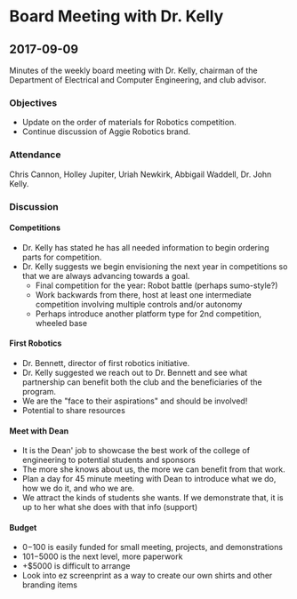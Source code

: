 # Board Meeting with Dr. Kelly
## 2017-09-09

Minutes of the weekly board meeting with Dr. Kelly, chairman of the Department of Electrical and Computer Engineering, and club advisor.

### Objectives
* Update on the order of materials for Robotics competition.
* Continue discussion of Aggie Robotics brand.

### Attendance
Chris Cannon, Holley Jupiter, Uriah Newkirk, Abbigail Waddell, Dr. John Kelly.

### Discussion
#### Competitions
* Dr. Kelly has stated he has all needed information to begin ordering parts for competition.
* Dr. Kelly suggests we begin envisioning the next year in competitions so that we are always advancing towards a goal.
  * Final competition for the year: Robot battle (perhaps sumo-style?)
  * Work backwards from there, host at least one intermediate competition involving multiple controls and/or autonomy
  * Perhaps introduce another platform type for 2nd competition, wheeled base

#### First Robotics
* Dr. Bennett, director of first robotics initiative.
* Dr. Kelly suggested we reach out to Dr. Bennett and see what partnership can benefit both the club and the beneficiaries of the program.
* We are the "face to their aspirations" and should be involved!
* Potential to share resources

#### Meet with Dean
* It is the Dean' job to showcase the best work of the college of engineering to potential students and sponsors
* The more she knows about us, the more we can benefit from that work.
* Plan a day for 45 minute meeting with Dean to introduce what we do, how we do it, and who we are.
* We attract the kinds of students she wants. If we demonstrate that, it is up to her what she does with that info (support)

#### Budget
* $0-$100 is easily funded for small meeting, projects, and demonstrations
* $101-$5000 is the next level, more paperwork
* +$5000 is difficult to arrange
* Look into ez screenprint as a way to create our own shirts and other branding items
